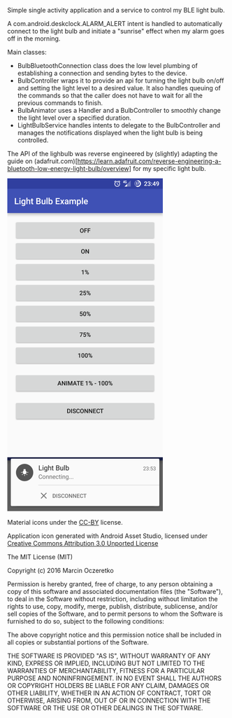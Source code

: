 Simple single activity application and a service to control my BLE light bulb.

A com.android.deskclock.ALARM_ALERT intent is handled to automatically connect to the light bulb and initiate a "sunrise" effect when my alarm goes off in the morning.

Main classes:
- BulbBluetoothConnection class does the low level plumbing of establishing a connection and sending bytes to the device.
- BulbController wraps it to provide an api for turning the light bulb on/off and setting the light level to a desired value. It also handles queuing of the commands so that the caller does not have to wait for all the previous commands to finish. 
- BulbAnimator uses a Handler and a BulbController to smoothly change the light level over a specified duration.
- LightBulbService handles intents to delegate to the BulbController and manages the notifications displayed when the light bulb is being controlled.

The API of the lighbulb was reverse engineered by (slightly) adapting the guide on (adafruit.com)[https://learn.adafruit.com/reverse-engineering-a-bluetooth-low-energy-light-bulb/overview] for my specific light bulb.

![Activity](meta/activity.png?raw=true "Activity")
![Notification](meta/notification.png?raw=true "Notification")

Material icons under the [CC-BY](https://creativecommons.org/licenses/by/4.0/) license.

Application icon generated with Android Asset Studio, licensed under [Creative Commons Attribution 3.0 Unported License](http://creativecommons.org/licenses/by/3.0/)


The MIT License (MIT)

Copyright (c) 2016 Marcin Oczeretko

Permission is hereby granted, free of charge, to any person obtaining a copy of this software and associated documentation files (the "Software"), to deal in the Software without restriction, including without limitation the rights to use, copy, modify, merge, publish, distribute, sublicense, and/or sell copies of the Software, and to permit persons to whom the Software is furnished to do so, subject to the following conditions:

The above copyright notice and this permission notice shall be included in all copies or substantial portions of the Software.

THE SOFTWARE IS PROVIDED "AS IS", WITHOUT WARRANTY OF ANY KIND, EXPRESS OR IMPLIED, INCLUDING BUT NOT LIMITED TO THE WARRANTIES OF MERCHANTABILITY, FITNESS FOR A PARTICULAR PURPOSE AND NONINFRINGEMENT. IN NO EVENT SHALL THE AUTHORS OR COPYRIGHT HOLDERS BE LIABLE FOR ANY CLAIM, DAMAGES OR OTHER LIABILITY, WHETHER IN AN ACTION OF CONTRACT, TORT OR OTHERWISE, ARISING FROM, OUT OF OR IN CONNECTION WITH THE SOFTWARE OR THE USE OR OTHER DEALINGS IN THE SOFTWARE.